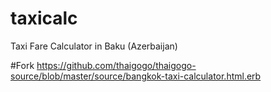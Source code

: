 # taxicalc
Taxi Fare Calculator in Baku (Azerbaijan)

#Fork
https://github.com/thaigogo/thaigogo-source/blob/master/source/bangkok-taxi-calculator.html.erb
